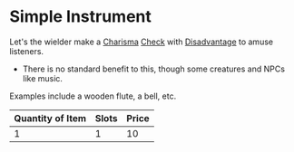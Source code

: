 # Simple Instrument

Let's the wielder make a [Charisma](../../../Player%20Characters/The%20Ability%20Scores/Charisma.md) [Check](../../../Game%20Procedures/Core%20Procedures/Check.md) with [Disadvantage](../../../Game%20Procedures/Die%20Rolling%20Mechanics/Disadvantage.md) to amuse listeners.

- There is no standard benefit to this, though some creatures and NPCs like music.

Examples include a wooden flute, a bell, etc.

| Quantity of Item |  Slots | Price |
| ---------------- | ------ | ----- |
| 1                | 1      | 10    |
